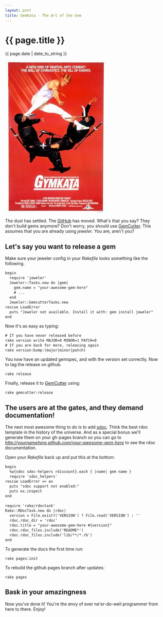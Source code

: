 ```yaml
---
layout: post
title: GemKata - The Art of the Gem
---
```

{{ page.title }}
================
<p class="meta">{{ page.date | date_to_string }}</p>

  <img class="awesome-image" src="/images/posts/gymkata.jpg" border="0" title="It's not like I could find a picture of GemKata, so deal with this" />

The dust has settled.   The [GitHub](http://github.com) has moved.  What's that you say?  They don't build gems anymore?  Don't worry, you should use [GemCutter](http://gemcutter.com).   This assumes that you are already using *jeweler*.  You are, aren't you?

## Let's say you want to release a gem

Make sure your jeweler config in your *Rakefile* looks something like the following.

    begin
      require 'jeweler'
      Jeweler::Tasks.new do |gem|
        gem.name = "your-awesome-gem-here"
        # ...
      end
      Jeweler::GemcutterTasks.new
    rescue LoadError
      puts "Jeweler not available. Install it with: gem install jeweler"
    end


Now it's as easy as typing:

    # If you have never released before
    rake version write MAJOR=0 MINOR=1 PATCH=0
    # If you are back for more, releasing again
    rake version:bump:(major|minor|patch)


You now have an updated gemspec, and with the version set correctly.  Now to tag the release on github.

    rake release


Finally, release it to [GemCutter](http://gemcutter.com) using:

    rake gemcutter:release 

## The users are at the gates, and they demand documentation!

The next most awesome thing to do is to add [sdoc](http://github.com/voloko/sdoc).  Think the best rdoc template in the history of the universe.  And as a special bonus we'll generate them on your gh-pages branch so you can go to *http://yournamehere.github.com/your-awesome-gem-here* to see the rdoc documentation.

Open your *Rakefile* back up and put this at the bottom:

    begin
      %w{sdoc sdoc-helpers rdiscount}.each { |name| gem name }
      require 'sdoc_helpers'
    rescue LoadError => ex
      puts "sdoc support not enabled:"
      puts ex.inspect
    end

    require 'rake/rdoctask'
    Rake::RDocTask.new do |rdoc|
      version = File.exist?('VERSION') ? File.read('VERSION') : ''
      rdoc.rdoc_dir = 'rdoc'
      rdoc.title = "your-awesome-gem-here #{version}"
      rdoc.rdoc_files.include('README*')
      rdoc.rdoc_files.include('lib/**/*.rb')
    end

To generate the docs the first time run:

    rake pages:init

To rebuild the github pages branch after updates:

    rake pages

## Bask in your amazingness

Now you've done it!  You're the envy of ever ne'er-do-well programmer from here to there.   Enjoy!
